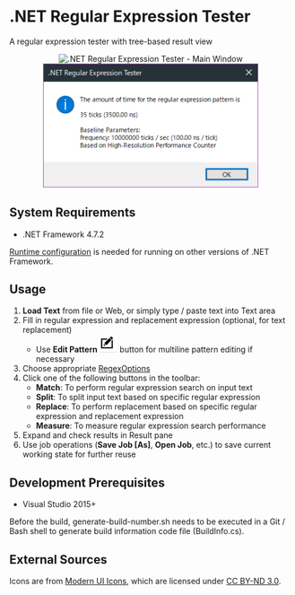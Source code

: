 # .NET Regular Expression Tester
A regular expression tester with tree-based result view

<p align="center">
  <img src="https://github.com/xlfdll/xlfdll.github.io/raw/master/images/projects/RegexTester/RegexTester.png"
       alt=".NET Regular Expression Tester - Main Window" width="384">
  <img src="https://github.com/xlfdll/xlfdll.github.io/raw/master/images/projects/RegexTester/RegexTester-Measure.png"
       alt=".NET Regular Expression Tester - Time Measurement" width="384">
</p>

## System Requirements
* .NET Framework 4.7.2

[Runtime configuration](https://docs.microsoft.com/en-us/dotnet/framework/migration-guide/how-to-configure-an-app-to-support-net-framework-4-or-4-5) is needed for running on other versions of .NET Framework.

## Usage
1. **Load Text** from file or Web, or simply type / paste text into Text area
2. Fill in regular expression and replacement expression (optional, for text replacement)
   * Use **Edit Pattern** <img src="https://github.com/xlfdll/xlfdll.github.io/raw/master/images/projects/RegexTester/RegexTester-EditPattern.png" alt="Edit Pattern" width="32"> button for multiline pattern editing if necessary
3. Choose appropriate [RegexOptions](https://docs.microsoft.com/en-us/dotnet/standard/base-types/regular-expression-options)
4. Click one of the following buttons in the toolbar:
   * **Match**: To perform regular expression search on input text
   * **Split**: To split input text based on specific regular expression
   * **Replace**: To perform replacement based on specific regular expression and replacement expression
   * **Measure**: To measure regular expression search performance
5. Expand and check results in Result pane
6. Use job operations (**Save Job [As]**, **Open Job**, etc.) to save current working state for further reuse

## Development Prerequisites
* Visual Studio 2015+

Before the build, generate-build-number.sh needs to be executed in a Git / Bash shell to generate build information code file (BuildInfo.cs).

## External Sources
Icons are from [Modern UI Icons](http://modernuiicons.com/), which are licensed under [CC BY-ND 3.0](https://github.com/Templarian/WindowsIcons/blob/master/WindowsPhone/license.txt).
